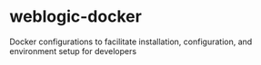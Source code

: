 weblogic-docker
===============

Docker configurations to facilitate installation, configuration, and environment setup for developers
